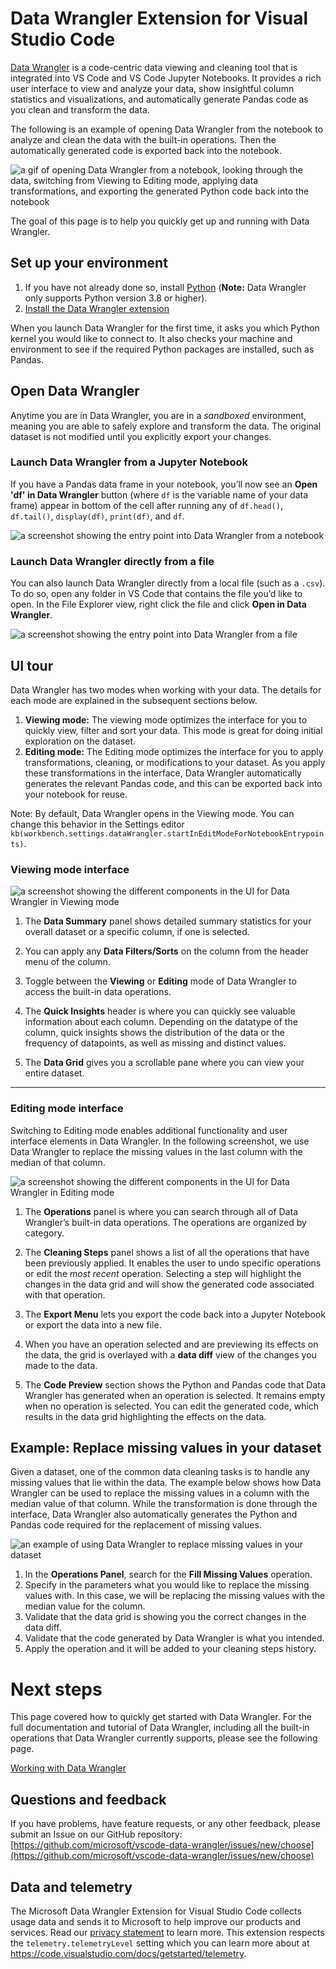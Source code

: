 # Data Wrangler Extension for Visual Studio Code

[Data Wrangler](https://marketplace.visualstudio.com/items?itemName=ms-toolsai.datawrangler) is a code-centric data viewing and cleaning tool that is integrated into VS Code and VS Code Jupyter Notebooks. It provides a rich user interface to view and analyze your data, show insightful column statistics and visualizations, and automatically generate Pandas code as you clean and transform the data.

The following is an example of opening Data Wrangler from the notebook to analyze and clean the data with the built-in operations. Then the automatically generated code is exported back into the notebook.

![a gif of opening Data Wrangler from a notebook, looking through the data, switching from Viewing to Editing mode, applying data transformations, and exporting the generated Python code back into the notebook](https://github.com/microsoft/vscode-docs/assets/15910920/1a6d8fd1-6454-4289-b8c4-fe84050ae981)

The goal of this page is to help you quickly get up and running with Data Wrangler.

## Set up your environment

1. If you have not already done so, install [Python](https://www.python.org/downloads/)
   (**Note:** Data Wrangler only supports Python version 3.8 or higher).
2. <a class="install-extension-btn" href="vscode:extension/ms-toolsai.datawrangler">Install the Data Wrangler extension</a>

When you launch Data Wrangler for the first time, it asks you which Python kernel you would like to connect to. It also checks your machine and environment to see if the required Python packages are installed, such as Pandas.

## Open Data Wrangler

Anytime you are in Data Wrangler, you are in a _sandboxed_ environment, meaning you are able to safely explore and transform the data. The original dataset is not modified until you explicitly export your changes.

### Launch Data Wrangler from a Jupyter Notebook

If you have a Pandas data frame in your notebook, you’ll now see an **Open 'df' in Data Wrangler** button (where `df` is the variable name of your data frame) appear in bottom of the cell after running any of `df.head()`, `df.tail()`, `display(df)`, `print(df)`, and `df`.

![a screenshot showing the entry point into Data Wrangler from a notebook](https://github.com/microsoft/vscode-docs/assets/15910920/3d971723-d57a-4dd6-8bb9-6200777b3573)

### Launch Data Wrangler directly from a file

You can also launch Data Wrangler directly from a local file (such as a `.csv`). To do so, open any folder in VS Code that contains the file you’d like to open. In the File Explorer view, right click the file and click **Open in Data Wrangler**.

![a screenshot showing the entry point into Data Wrangler from a file](https://github.com/microsoft/vscode-docs/assets/15910920/517e1e29-ba45-4e24-87fb-adb53a6207f1)

## UI tour

Data Wrangler has two modes when working with your data. The details for each mode are explained in the subsequent sections below.

1. **Viewing mode:** The viewing mode optimizes the interface for you to quickly view, filter and sort your data. This mode is great for doing initial exploration on the dataset.
2. **Editing mode:** The Editing mode optimizes the interface for you to apply transformations, cleaning, or modifications to your dataset. As you apply these transformations in the interface, Data Wrangler automatically generates the relevant Pandas code, and this can be exported back into your notebook for reuse.

Note: By default, Data Wrangler opens in the Viewing mode. You can change this behavior in the Settings editor `kb(workbench.settings.dataWrangler.startInEditModeForNotebookEntrypoints)`.

### Viewing mode interface

![a screenshot showing the different components in the UI for Data Wrangler in Viewing mode](https://github.com/microsoft/vscode-docs/assets/15910920/16d7d4d9-63e8-459f-9b7c-5bb1908b245d)

1. The **Data Summary** panel shows detailed summary statistics for your overall dataset or a specific column, if one is selected.

2. You can apply any **Data Filters/Sorts** on the column from the header menu of the column.

3. Toggle between the **Viewing** or **Editing** mode of Data Wrangler to access the built-in data operations.

4. The **Quick Insights** header is where you can quickly see valuable information about each column. Depending on the datatype of the column, quick insights shows the distribution of the data or the frequency of datapoints, as well as missing and distinct values.

5. The **Data Grid** gives you a scrollable pane where you can view your entire dataset.

---

### Editing mode interface

Switching to Editing mode enables additional functionality and user interface elements in Data Wrangler. In the following screenshot, we use Data Wrangler to replace the missing values in the last column with the median of that column.

![a screenshot showing the different components in the UI for Data Wrangler in Editing mode](https://github.com/microsoft/vscode-docs/assets/15910920/8ec458aa-556d-4f03-beda-c86898d97112)

1. The **Operations** panel is where you can search through all of Data Wrangler’s built-in data operations. The operations are organized by category.

2. The **Cleaning Steps** panel shows a list of all the operations that have been previously applied. It enables the user to undo specific operations or edit the _most recent_ operation. Selecting a step will highlight the changes in the data grid and will show the generated code associated with that operation.

3. The **Export Menu** lets you export the code back into a Jupyter Notebook or export the data into a new file.

4. When you have an operation selected and are previewing its effects on the data, the grid is overlayed with a **data diff** view of the changes you made to the data.

5. The **Code Preview** section shows the Python and Pandas code that Data Wrangler has generated when an operation is selected. It remains empty when no operation is selected. You can edit the generated code, which results in the data grid highlighting the effects on the data.

## Example: Replace missing values in your dataset

Given a dataset, one of the common data cleaning tasks is to handle any missing values that lie within the data. The example below shows how Data Wrangler can be used to replace the missing values in a column with the median value of that column. While the transformation is done through the interface, Data Wrangler also automatically generates the Python and Pandas code required for the replacement of missing values.

![an example of using Data Wrangler to replace missing values in your dataset](https://github.com/microsoft/vscode-docs/assets/15910920/2235a291-e26f-4741-b5fc-bd570c8f66d1)

1. In the **Operations Panel**, search for the **Fill Missing Values** operation.
2. Specify in the parameters what you would like to replace the missing values with. In this case, we will be replacing the missing values with the median value for the column.
3. Validate that the data grid is showing you the correct changes in the data diff.
4. Validate that the code generated by Data Wrangler is what you intended.
5. Apply the operation and it will be added to your cleaning steps history.

# Next steps

This page covered how to quickly get started with Data Wrangler. For the full documentation and tutorial of Data Wrangler, including all the built-in operations that Data Wrangler currently supports, please see the following page.

[Working with Data Wrangler](https://code.visualstudio.com/docs/datascience/data-wrangler)

## Questions and feedback

If you have problems, have feature requests, or any other feedback, please submit an Issue on our GitHub repository: [https://github.com/microsoft/vscode-data-wrangler/issues/new/choose](https://github.com/microsoft/vscode-data-wrangler/issues/new/choose)

## Data and telemetry

The Microsoft Data Wrangler Extension for Visual Studio Code collects usage data and sends it to Microsoft to help improve our products and services. Read our [privacy statement](https://go.microsoft.com/fwlink/?LinkId=521839) to learn more. This extension respects the `telemetry.telemetryLevel` setting which you can learn more about at https://code.visualstudio.com/docs/getstarted/telemetry.
